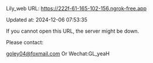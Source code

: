 Lily_web URL: https://222f-61-165-102-156.ngrok-free.app

Updated at: 2024-12-06 07:53:35

If you cannot open this URL, the server might be down.

Please contact: 

goley04@foxmail.com Or Wechat:GL_yeaH
